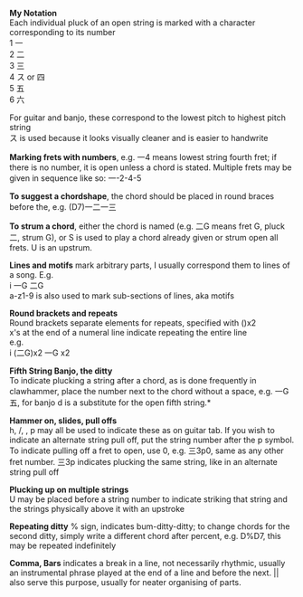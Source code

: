 **My Notation**  
Each individual pluck of an open string is marked with a character corresponding to its number  
1 一  
2 二  
3 三  
4 ス or 四  
5 五  
6 六  
  
For guitar and banjo, these correspond to the lowest pitch to highest pitch string  
ス is used because it looks visually cleaner and is easier to handwrite  
  
**Marking frets with numbers**, e.g. 一4 means lowest string fourth fret; if there is no number, it is open unless a chord is stated. Multiple frets may be given in sequence like so: 一-2-4-5  
  
**To suggest a chordshape**, the chord should be placed in round braces before the, e.g. (D7)一二一三  
  
**To strum a chord**, either the chord is named (e.g. 二G means fret G, pluck 二, strum G), or S is used to play a chord already given or strum open all frets. U is an upstrum.  
  
**Lines and motifs** mark arbitrary parts, I usually correspond them to lines of a song. E.g.  
    i 一G 二G  
a-z1-9 is also used to mark sub-sections of lines, aka motifs
  
**Round brackets and repeats**  
Round brackets separate elements for repeats, specified with ()x2  
x's at the end of a numeral line indicate repeating the entire line  
e.g.  
    i (二G)x2 一G  x2  
  
**Fifth String Banjo, the ditty**  
To indicate plucking a string after a chord, as is done frequently in clawhammer, place the number next to the chord without a space, e.g. 一G五, for banjo d is a substitute for the open fifth string.*  
  
**Hammer on, slides, pull offs**  
h, /, \, p may all be used to indicate these as on guitar tab. If you wish to indicate an alternate string pull off, put the string number after the p symbol. To indicate pulling off a fret to open, use 0, e.g. 三3p0, same as any other fret number. 三3p indicates plucking the same string, like in an alternate string pull off  
  
**Plucking up on multiple strings**  
U may be placed before a string number to indicate striking that string and the strings physically above it with an upstroke  
  
**Repeating ditty** % sign, indicates bum-ditty-ditty; to change chords for the second ditty, simply write a different chord after percent, e.g. D%D7, this may be repeated indefinitely

**Comma, Bars** indicates a break in a line, not necessarily rhythmic, usually an instrumental phrase played at the end of a line and before the next. || also serve this purpose, usually for neater organising of parts.